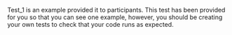 Test_1 is an example provided it to participants.
This test has been provided for you so that you can see one example, however, you should be creating your own tests to check that your code runs as expected.
